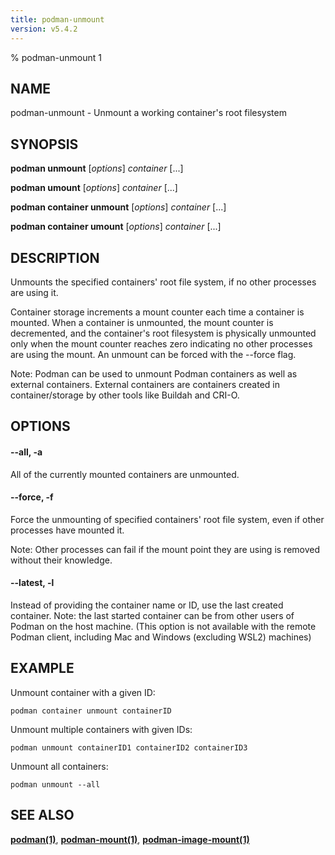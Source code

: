 ```yaml
---
title: podman-unmount
version: v5.4.2
---
```


% podman-unmount 1

## NAME
podman\-unmount - Unmount a working container's root filesystem

## SYNOPSIS
**podman unmount** [*options*] *container* [...]

**podman umount** [*options*] *container* [...]

**podman container unmount** [*options*] *container* [...]

**podman container umount** [*options*] *container* [...]

## DESCRIPTION
Unmounts the specified containers' root file system, if no other processes
are using it.

Container storage increments a mount counter each time a container is mounted.
When a container is unmounted, the mount counter is decremented, and the
container's root filesystem is physically unmounted only when the mount
counter reaches zero indicating no other processes are using the mount.
An unmount can be forced with the --force flag.

Note: Podman can be used to unmount Podman containers as well as external containers.
External containers are containers created in container/storage by other tools like
Buildah and CRI-O.

## OPTIONS
#### **--all**, **-a**

All of the currently mounted containers are unmounted.

#### **--force**, **-f**

Force the unmounting of specified containers' root file system, even if other
processes have mounted it.

Note: Other processes can fail if the mount point they are using is removed without their knowledge.


[//]: # (BEGIN included file options/latest.md)
#### **--latest**, **-l**

Instead of providing the container name or ID, use the last created container.
Note: the last started container can be from other users of Podman on the host machine.
(This option is not available with the remote Podman client, including Mac and Windows
(excluding WSL2) machines)

[//]: # (END   included file options/latest.md)

## EXAMPLE

Unmount container with a given ID:
```
podman container unmount containerID
```

Unmount multiple containers with given IDs:
```
podman unmount containerID1 containerID2 containerID3
```

Unmount all containers:
```
podman unmount --all
```

## SEE ALSO
**[podman(1)](podman.1.md)**, **[podman-mount(1)](podman-mount.1.md)**, **[podman-image-mount(1)](podman-image-mount.1.md)**
